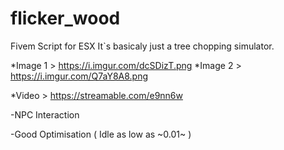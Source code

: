 # flicker_wood
Fivem Script for ESX
It`s basicaly just a tree chopping simulator.

*Image 1 > https://i.imgur.com/dcSDizT.png
*Image 2 > https://i.imgur.com/Q7aY8A8.png

*Video > https://streamable.com/e9nn6w


-NPC Interaction 

-Good Optimisation ( Idle as low as ~0.01~ )



